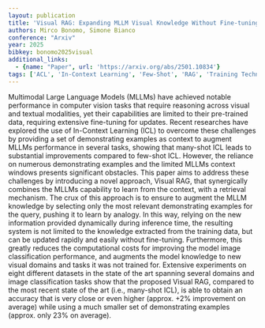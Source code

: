 ```yaml
---
layout: publication
title: 'Visual RAG: Expanding MLLM Visual Knowledge Without Fine-tuning'
authors: Mirco Bonomo, Simone Bianco
conference: "Arxiv"
year: 2025
bibkey: bonomo2025visual
additional_links:
  - {name: "Paper", url: 'https://arxiv.org/abs/2501.10834'}
tags: ['ACL', 'In-Context Learning', 'Few-Shot', 'RAG', 'Training Techniques', 'Tools', 'Fine-Tuning', 'Prompting', 'Multimodal Models', 'TACL', 'Pretraining Methods']
---
```

Multimodal Large Language Models (MLLMs) have achieved notable performance in
computer vision tasks that require reasoning across visual and textual
modalities, yet their capabilities are limited to their pre-trained data,
requiring extensive fine-tuning for updates. Recent researches have explored
the use of In-Context Learning (ICL) to overcome these challenges by providing
a set of demonstrating examples as context to augment MLLMs performance in
several tasks, showing that many-shot ICL leads to substantial improvements
compared to few-shot ICL. However, the reliance on numerous demonstrating
examples and the limited MLLMs context windows presents significant obstacles.
This paper aims to address these challenges by introducing a novel approach,
Visual RAG, that synergically combines the MLLMs capability to learn from the
context, with a retrieval mechanism. The crux of this approach is to ensure to
augment the MLLM knowledge by selecting only the most relevant demonstrating
examples for the query, pushing it to learn by analogy. In this way, relying on
the new information provided dynamically during inference time, the resulting
system is not limited to the knowledge extracted from the training data, but
can be updated rapidly and easily without fine-tuning. Furthermore, this
greatly reduces the computational costs for improving the model image
classification performance, and augments the model knowledge to new visual
domains and tasks it was not trained for. Extensive experiments on eight
different datasets in the state of the art spanning several domains and image
classification tasks show that the proposed Visual RAG, compared to the most
recent state of the art (i.e., many-shot ICL), is able to obtain an accuracy
that is very close or even higher (approx. +2% improvement on average) while
using a much smaller set of demonstrating examples (approx. only 23% on
average).
